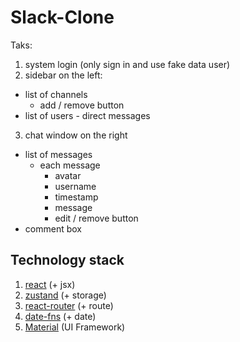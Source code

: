 # Slack-Clone

Taks:
1. system login (only sign in and use fake data user)
2. sidebar on the left:
  + list of channels
    + add / remove button
  + list of users - direct messages
3. chat window on the right
  + list of messages
    + each message
      + avatar
      + username
      + timestamp
      + message
      + edit / remove button
  + comment box

## Technology stack
1. [react](https://facebook.github.io/react) (+ jsx)
2. [zustand](https://github.com/pmndrs/zustand) (+ storage)
3. [react-router](https://github.com/reactjs/react-router) (+ route)
4. [date-fns](https://date-fns.org/) (+ date)
5. [Material](https://mui.com/material-ui/getting-started/installation/) (UI Framework)